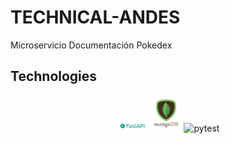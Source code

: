 # TECHNICAL-ANDES

Microservicio Documentación Pokedex

## Technologies

<div align="center">
 <img width="50" src="https://github.com/sdparada97/Technical_Andes/blob/main/assets/fastapi.png" alt="Fastapi" title="Fastapi"/>
 <img width="50" src="https://github.com/sdparada97/Technical_Andes/blob/main/assets/mongodb.png" alt="Mongo" title="Mongo"/>
 <img width="50" src="https://user-images.githubusercontent.com/25181517/184117132-9e89a93b-65fb-47c3-91e7-7d0f99e7c066.png" alt="pytest" title="pytest"/>
</div>